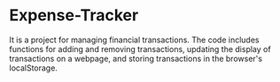 # Expense-Tracker
It is a project for managing financial transactions. The code includes functions for adding and removing transactions, updating the display of transactions on a webpage, and storing transactions in the browser's localStorage.
